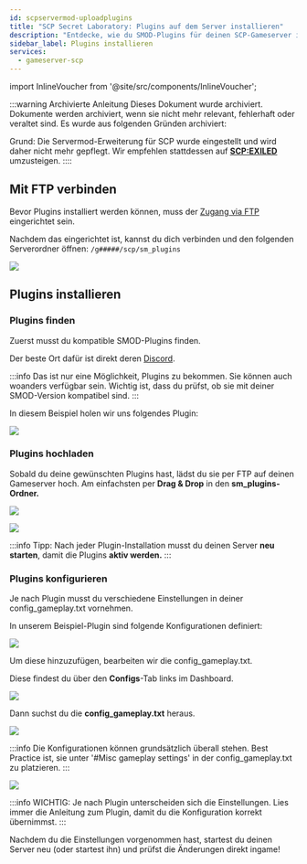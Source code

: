 ```yaml
---
id: scpservermod-uploadplugins
title: "SCP Secret Laboratory: Plugins auf dem Server installieren"
description: "Entdecke, wie du SMOD-Plugins für deinen SCP-Gameserver installierst und konfigurierst, um Gameplay und Serverfunktionen zu verbessern → Jetzt mehr erfahren"
sidebar_label: Plugins installieren
services:
  - gameserver-scp
---
```


import InlineVoucher from '@site/src/components/InlineVoucher';

:::warning Archivierte Anleitung
Dieses Dokument wurde archiviert. Dokumente werden archiviert, wenn sie nicht mehr relevant, fehlerhaft oder veraltet sind. Es wurde aus folgenden Gründen archiviert:

Grund: Die Servermod-Erweiterung für SCP wurde eingestellt und wird daher nicht mehr gepflegt. Wir empfehlen stattdessen auf **[SCP:EXILED](exiled-plugins.md)** umzusteigen. 
::::

<InlineVoucher />

## Mit FTP verbinden

Bevor Plugins installiert werden können, muss der [Zugang via FTP](gameserver-ftpaccess.md) eingerichtet sein.

Nachdem das eingerichtet ist, kannst du dich verbinden und den folgenden Serverordner öffnen:
`/g#####/scp/sm_plugins`

![](https://screensaver01.zap-hosting.com/index.php/s/2Fid5MKq57YDCNj/preview)

## Plugins installieren

### Plugins finden

Zuerst musst du kompatible SMOD-Plugins finden.

Der beste Ort dafür ist direkt deren [Discord](https://discord.gg/T9aurNf).

:::info
Das ist nur eine Möglichkeit, Plugins zu bekommen. Sie können auch woanders verfügbar sein. Wichtig ist, dass du prüfst, ob sie mit deiner SMOD-Version kompatibel sind. 
:::

In diesem Beispiel holen wir uns folgendes Plugin:

![](https://screensaver01.zap-hosting.com/index.php/s/bEEQP3cm33fgMFi/preview)

### Plugins hochladen

Sobald du deine gewünschten Plugins hast, lädst du sie per FTP auf deinen Gameserver hoch. Am einfachsten per **Drag & Drop** in den **sm_plugins-Ordner.**

![](https://screensaver01.zap-hosting.com/index.php/s/HzRKJXFyENqK4N8/preview)

![](https://screensaver01.zap-hosting.com/index.php/s/kSSMs23E6g4PfwN/preview)

:::info
Tipp: Nach jeder Plugin-Installation musst du deinen Server **neu starten**, damit die Plugins **aktiv werden.**
:::

### Plugins konfigurieren

Je nach Plugin musst du verschiedene Einstellungen in deiner config_gameplay.txt vornehmen.

In unserem Beispiel-Plugin sind folgende Konfigurationen definiert:

![](https://screensaver01.zap-hosting.com/index.php/s/5PrLzeCQaFamGRn/preview)

Um diese hinzuzufügen, bearbeiten wir die config_gameplay.txt.

Diese findest du über den **Configs**-Tab links im Dashboard.

![](https://screensaver01.zap-hosting.com/index.php/s/mMck39x2mEnLtLY/preview)

Dann suchst du die **config_gameplay.txt** heraus.

![](https://screensaver01.zap-hosting.com/index.php/s/SGLpBYM5DAWRRzN/preview)

:::info
Die Konfigurationen können grundsätzlich überall stehen. Best Practice ist, sie unter '#Misc gameplay settings' in der config_gameplay.txt zu platzieren.
:::

![](https://screensaver01.zap-hosting.com/index.php/s/JMK542jpCj472ag/preview)

:::info
WICHTIG: Je nach Plugin unterscheiden sich die Einstellungen. Lies immer die Anleitung zum Plugin, damit du die Konfiguration korrekt übernimmst.
:::

Nachdem du die Einstellungen vorgenommen hast, startest du deinen Server neu (oder startest ihn) und prüfst die Änderungen direkt ingame!

<InlineVoucher />